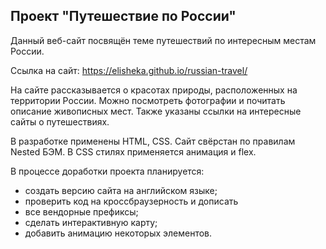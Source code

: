 ## Проект "Путешествие по России"

Данный веб-сайт посвящён теме путешествий по интересным местам России.

Ссылка на сайт: https://elisheka.github.io/russian-travel/

На сайте рассказывается о красотах природы, расположенных на территории России.
Можно посмотреть фотографии и почитать описание живописных мест.
Также указаны ссылки на интересные сайты о путешествиях.

В разработке применены HTML, CSS. Сайт свёрстан по правилам Nested БЭМ. 
В CSS стилях применяется анимация и flex.

В процессе доработки проекта планируется:

- создать версию сайта на английском языке;
- проверить код на кроссбраузерность и дописать
- все вендорные префиксы;
- сделать интерактивную карту;
- добавить анимацию некоторых элементов.
